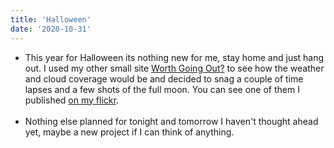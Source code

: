 ```yaml
---
title: 'Halloween'
date: '2020-10-31'
---
```


- This year for Halloween its nothing new for me, stay home and just hang out. I used my other small site [Worth Going Out?](https://wgo.joegallegos.dev/) to see how the weather and cloud coverage would be and decided to snag a couple of time lapses and a few shots of the full moon. You can see one of them I published [on my flickr](https://www.flickr.com/photos/joegallegosphotography/50553546142/in/dateposted/).
  <br />
  <br />
- Nothing else planned for tonight and tomorrow I haven't thought ahead yet, maybe a new project if I can think of anything.
